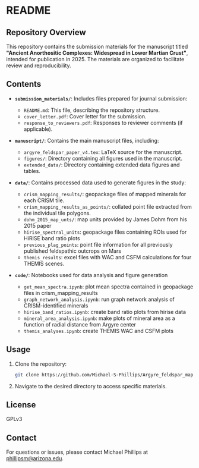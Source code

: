 # README

## Repository Overview

This repository contains the submission materials for the manuscript titled **"Ancient Anorthositic Complexes: Widespread in Lower Martian Crust"**, intended for publication in 2025. The materials are organized to facilitate review and reproducibility.

## Contents

- **`submission_materials/`**: Includes files prepared for journal submission:
    - `README.md`: This file, describing the repository structure.
    - `cover_letter.pdf`: Cover letter for the submission.
    - `response_to_reviewers.pdf`: Responses to reviewer comments (if applicable).

- **`manuscript/`**: Contains the main manuscript files, including:
    - `argyre_feldspar_paper_v4.tex`: LaTeX source for the manuscript.
    - `figures/`: Directory containing all figures used in the manuscript.
    - `extended_data/`: Directory containing extended data figures and tables.

- **`data/`**: Contains processed data used to generate figures in the study:
    - `crism_mapping_results/`: geopackage files of mapped minerals for each CRISM tile.
    - `crism_mapping_results_as_points/`: collated point file extracted from the individual tile polygons.
    - `dohm_2015_map_unts/`: map units provided by James Dohm from his 2015 paper
    - `hirise_spectral_units`: geopackage files containing ROIs used for HiRISE band ratio plots
    - `previous_plag_points`: point file information for all previously published feldspathic outcrops on Mars
    - `themis_results`: excel files with WAC and CSFM calculations for four THEMIS scenes. 

- **`code/`**: Notebooks used for data analysis and figure generation
    - `get_mean_spectra.ipynb`: plot mean spectra contained in geopackage files in crism_mapping_results
    - `graph_network_analysis.ipynb`: run graph network analysis of CRISM-identified minerals
    - `hirise_band_ratios.ipynb`: create band ratio plots from hirise data
    - `mineral_area_analysis.ipynb`: make plots of mineral area as a function of radial distance from Argyre center
    - `themis_analyses.ipynb`: create THEMIS WAC and CSFM plots

## Usage

1. Clone the repository:
     ```bash
     git clone https://github.com/Michael-S-Phillips/Argyre_feldspar_mapping.git
     ```
2. Navigate to the desired directory to access specific materials.

## License

GPLv3

## Contact

For questions or issues, please contact Michael Phillips at phillipsm@arizona.edu.